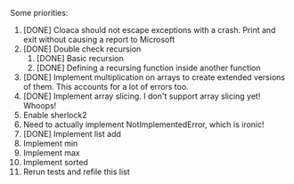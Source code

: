 Some priorities:

1. [DONE] Cloaca should not escape exceptions with a crash. Print and exit without causing a report to Microsoft
2. [DONE] Double check recursion
   1. [DONE] Basic recursion
   2. [DONE] Defining a recursing function inside another function
3. [DONE] Implement multiplication on arrays to create extended versions of them. This accounts for a lot of errors too.
4. [DONE] Implement array slicing. I don't support array slicing yet! Whoops!
5. Enable sherlock2 
6. Need to actually implement NotImplementedError, which is ironic!
7. [DONE] Implement list add
8. Implement min
9. Implement max
10. Implement sorted
11. Rerun tests and refile this list
